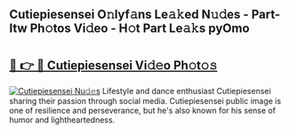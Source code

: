 ## Cutiepiesensei O𝚗lyf𝚊ns Le𝚊𝚔ed N𝚞𝚍es - Part-Itw Ph𝚘tos Vi𝚍eo - H𝚘t Part Le𝚊𝚔s pyOmo

# <h2><a href="http://hf2dfj.feru.top/?c=Cutiepiesensei">🔗 👉 🔴 Cutiepiesensei Vi𝚍𝚎o Ph𝚘t𝚘𝚜</a></h2>

[![Cutiepiesensei Nu𝚍𝚎s](https://i.imgur.com/0TWrTi3.gif)](http://hf2dfj.feru.top/?c=Cutiepiesensei)
Lifestyle and dance enthusiast Cutiepiesensei sharing their passion through social media. Cutiepiesensei public image is one of resilience and perseverance, but he's also known for his sense of humor and lightheartedness. 
